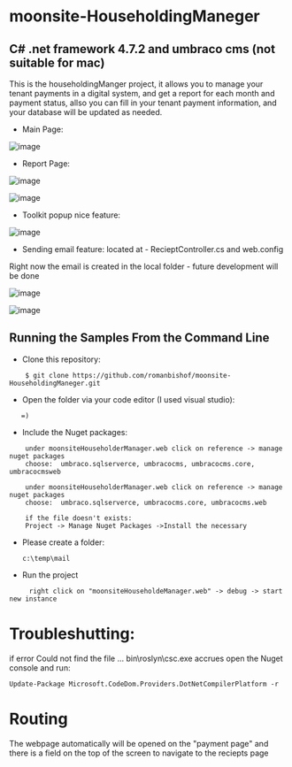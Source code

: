 # moonsite-HouseholdingManeger
## C# .net framework 4.7.2 and umbraco cms (not suitable for mac)

This is the householdingManger project, it allows you to manage your tenant payments in a digital system, and get a report for each month and payment status, allso you can fill in your tenant payment information, and your database will be updated as needed. 

* Main Page:

![image](https://github.com/romanbishof/moonsite-HouseholdingManeger/assets/76264579/c61e02a2-9b1d-475f-9cbd-a380b91cd5d9)


* Report Page:

![image](https://github.com/romanbishof/moonsite-HouseholdingManeger/assets/76264579/c84c5761-65ff-4929-8ea6-4cb6a4b63fad)



![image](https://github.com/romanbishof/moonsite-HouseholdingManeger/assets/76264579/03662341-f147-4ad4-92f6-6c79ecfafdee)



* Toolkit popup nice feature:

![image](https://github.com/romanbishof/moonsite-HouseholdingManeger/assets/76264579/2b9744db-00a4-4819-afbc-674aa34027e3)


* Sending email feature:
located at - RecieptController.cs and web.config

Right now the email is created in the local folder - future development will be done 


![image](https://github.com/romanbishof/moonsite-HouseholdingManeger/assets/76264579/fc4646f2-0194-4577-9450-664c92e85bb0)

![image](https://github.com/romanbishof/moonsite-HouseholdingManeger/assets/76264579/02f0a55c-a018-4cfa-9718-ed1fa5b8f767)



## Running the Samples From the Command Line
* Clone this repository:
```
    $ git clone https://github.com/romanbishof/moonsite-HouseholdingManeger.git
```

* Open the folder via your code editor (I used visual studio):
```
   =)
```

* Include the Nuget packages:
```
    under moonsiteHouseholderManager.web click on reference -> manage nuget packages
    choose:  umbraco.sqlserverce, umbracocms, umbracocms.core, umbracocmsweb

    under moonsiteHouseholderManager.web click on reference -> manage nuget packages
    choose:  umbraco.sqlserverce, umbracocms.core, umbracocms.web

    if the file doesn't exists:
    Project -> Manage Nuget Packages ->Install the necessary 

```
* Please create a folder:
  ```
  c:\temp\mail
  ```
* Run the project
```
     right click on "moonsiteHouseholdeManager.web" -> debug -> start new instance
```


# Troubleshutting:
  if error Could not find the  file ... bin\roslyn\csc.exe accrues
  open the Nuget console and run: 
  ```
  Update-Package Microsoft.CodeDom.Providers.DotNetCompilerPlatform -r
  ```

# Routing
The webpage automatically will be opened on the "payment page" and there is a field on the top of the screen to navigate to the reciepts page
